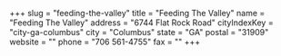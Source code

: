 +++
slug = "feeding-the-valley"
title = "Feeding The Valley"
name = "Feeding The Valley"
address = "6744 Flat Rock Road"
cityIndexKey = "city-ga-columbus"
city = "Columbus"
state = "GA"
postal = "31909"
website = ""
phone = "706 561-4755"
fax = ""
+++
